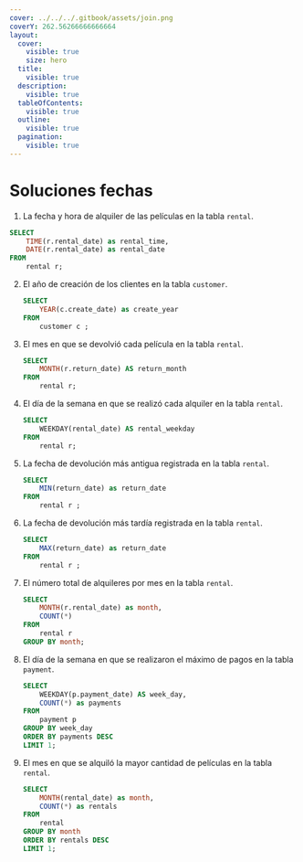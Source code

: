 ```yaml
---
cover: ../../../.gitbook/assets/join.png
coverY: 262.56266666666664
layout:
  cover:
    visible: true
    size: hero
  title:
    visible: true
  description:
    visible: true
  tableOfContents:
    visible: true
  outline:
    visible: true
  pagination:
    visible: true
---
```


# Soluciones fechas

1. La fecha y hora de alquiler de las películas en la tabla `rental`.

```sql
SELECT 
	TIME(r.rental_date) as rental_time,
	DATE(r.rental_date) as rental_date
FROM 
	rental r;
```

2.  El año de creación de los clientes en la tabla `customer`.

    ```sql
    SELECT 
    	YEAR(c.create_date) as create_year
    FROM
    	customer c ;
    ```
3.  El mes en que se devolvió cada película en la tabla `rental`.

    ```sql
    SELECT 
    	MONTH(r.return_date) AS return_month
    FROM
    	rental r;
    ```
4.  El día de la semana en que se realizó cada alquiler en la tabla `rental`.

    ```sql
    SELECT 
    	WEEKDAY(rental_date) AS rental_weekday
    FROM
    	rental r;
    ```
5.  La fecha de devolución más antigua registrada en la tabla `rental`.

    ```sql
    SELECT 
    	MIN(return_date) as return_date
    FROM
    	rental r ;
    ```
6.  La fecha de devolución más tardía registrada en la tabla `rental`.

    ```sql
    SELECT 
    	MAX(return_date) as return_date
    FROM
    	rental r ;
    ```
7.  El número total de alquileres por mes en la tabla `rental`.

    ```sql
    SELECT
    	MONTH(r.rental_date) as month,
    	COUNT(*)
    FROM
    	rental r 
    GROUP BY month;
    ```
8.  El día de la semana en que se realizaron el máximo de pagos en la tabla `payment`.

    ```sql
    SELECT 
    	WEEKDAY(p.payment_date) AS week_day,
    	COUNT(*) as payments
    FROM
    	payment p
    GROUP BY week_day
    ORDER BY payments DESC
    LIMIT 1;
    ```
9.  El mes en que se alquiló la mayor cantidad de películas en la tabla `rental`.

    ```sql
    SELECT
    	MONTH(rental_date) as month,
    	COUNT(*) as rentals
    FROM
    	rental
    GROUP BY month
    ORDER BY rentals DESC
    LIMIT 1;
    ```
